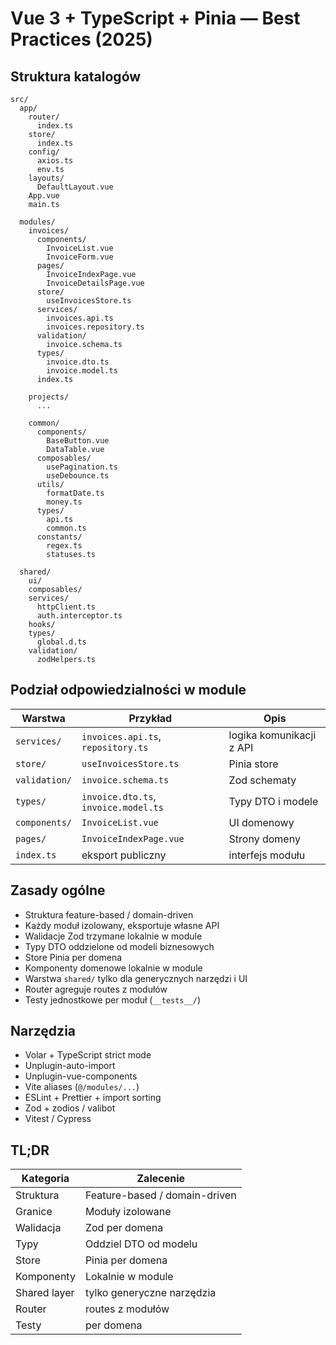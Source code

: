 # Vue 3 + TypeScript + Pinia — Best Practices (2025)

## Struktura katalogów

```
src/
  app/
    router/
      index.ts
    store/
      index.ts
    config/
      axios.ts
      env.ts
    layouts/
      DefaultLayout.vue
    App.vue
    main.ts

  modules/
    invoices/
      components/
        InvoiceList.vue
        InvoiceForm.vue
      pages/
        InvoiceIndexPage.vue
        InvoiceDetailsPage.vue
      store/
        useInvoicesStore.ts
      services/
        invoices.api.ts
        invoices.repository.ts
      validation/
        invoice.schema.ts
      types/
        invoice.dto.ts
        invoice.model.ts
      index.ts

    projects/
      ...

    common/
      components/
        BaseButton.vue
        DataTable.vue
      composables/
        usePagination.ts
        useDebounce.ts
      utils/
        formatDate.ts
        money.ts
      types/
        api.ts
        common.ts
      constants/
        regex.ts
        statuses.ts

  shared/
    ui/
    composables/
    services/
      httpClient.ts
      auth.interceptor.ts
    hooks/
    types/
      global.d.ts
    validation/
      zodHelpers.ts
```

## Podział odpowiedzialności w module

| Warstwa | Przykład | Opis |
|----------|-----------|------|
| `services/` | `invoices.api.ts`, `repository.ts` | logika komunikacji z API |
| `store/` | `useInvoicesStore.ts` | Pinia store |
| `validation/` | `invoice.schema.ts` | Zod schematy |
| `types/` | `invoice.dto.ts`, `invoice.model.ts` | Typy DTO i modele |
| `components/` | `InvoiceList.vue` | UI domenowy |
| `pages/` | `InvoiceIndexPage.vue` | Strony domeny |
| `index.ts` | eksport publiczny | interfejs modułu |

## Zasady ogólne

- Struktura feature-based / domain-driven  
- Każdy moduł izolowany, eksportuje własne API  
- Walidacje Zod trzymane lokalnie w module  
- Typy DTO oddzielone od modeli biznesowych  
- Store Pinia per domena  
- Komponenty domenowe lokalnie w module  
- Warstwa `shared/` tylko dla generycznych narzędzi i UI  
- Router agreguje routes z modułów  
- Testy jednostkowe per moduł (`__tests__/`)

## Narzędzia

- Volar + TypeScript strict mode  
- Unplugin-auto-import  
- Unplugin-vue-components  
- Vite aliases (`@/modules/...`)  
- ESLint + Prettier + import sorting  
- Zod + zodios / valibot  
- Vitest / Cypress

## TL;DR

| Kategoria | Zalecenie |
|------------|------------|
| Struktura | Feature-based / domain-driven |
| Granice | Moduły izolowane |
| Walidacja | Zod per domena |
| Typy | Oddziel DTO od modelu |
| Store | Pinia per domena |
| Komponenty | Lokalnie w module |
| Shared layer | tylko generyczne narzędzia |
| Router | routes z modułów |
| Testy | per domena |
